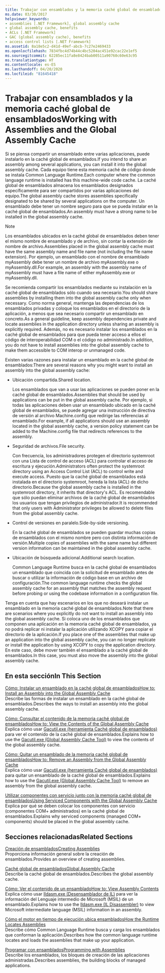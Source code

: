 ```yaml
---
title: Trabajar con ensamblados y la memoria caché global de ensamblados
ms.date: 03/30/2017
helpviewer_keywords:
- assemblies [.NET Framework], global assembly cache
- global assembly cache, benefits
- ACLs [.NET Framework]
- GAC (global assembly cache), benefits
- access control lists [.NET Framework]
ms.assetid: 8a18e5c2-d41d-49ef-abcb-7c27e2469433
ms.openlocfilehash: 7834fbc4d74b44c4bc5204ac451e92cac22e1ef5
ms.sourcegitcommit: 62285ec11fa8e8424bab00511a90760c60e63c95
ms.translationtype: HT
ms.contentlocale: es-ES
ms.lasthandoff: 04/20/2020
ms.locfileid: "81645418"
---
```

# <a name="working-with-assemblies-and-the-global-assembly-cache"></a><span data-ttu-id="38869-102">Trabajar con ensamblados y la memoria caché global de ensamblados</span><span class="sxs-lookup"><span data-stu-id="38869-102">Working with Assemblies and the Global Assembly Cache</span></span>

<span data-ttu-id="38869-103">Si se piensa compartir un ensamblado entre varias aplicaciones, puede instalarlo en la caché global de ensamblados.</span><span class="sxs-lookup"><span data-stu-id="38869-103">If you intend to share an assembly among several applications, you can install it into the global assembly cache.</span></span> <span data-ttu-id="38869-104">Cada equipo tiene esta memoria caché de código donde se instala Common Language Runtime.</span><span class="sxs-lookup"><span data-stu-id="38869-104">Each computer where the common language runtime is installed has this machine-wide code cache.</span></span> <span data-ttu-id="38869-105">La caché global de ensamblados almacena los ensamblados designados específicamente para ser compartidos por varias aplicaciones del equipo.</span><span class="sxs-lookup"><span data-stu-id="38869-105">The global assembly cache stores assemblies specifically designated to be shared by several applications on the computer.</span></span> <span data-ttu-id="38869-106">Un ensamblado debe tener un nombre seguro para que se pueda instalar en la caché global de ensamblados.</span><span class="sxs-lookup"><span data-stu-id="38869-106">An assembly must have a strong name to be installed in the global assembly cache.</span></span>  
  
> [!NOTE]
> <span data-ttu-id="38869-107">Los ensamblados ubicados en la caché global de ensamblados deben tener el mismo nombre de ensamblado y de archivo, sin contar la extensión de nombre de archivo.</span><span class="sxs-lookup"><span data-stu-id="38869-107">Assemblies placed in the global assembly cache must have the same assembly name and file name (not including the file name extension).</span></span> <span data-ttu-id="38869-108">Por ejemplo, un ensamblado con el nombre de ensamblado myAssembly debe tener un nombre de archivo myAssembly.exe o myAssembly.dll.</span><span class="sxs-lookup"><span data-stu-id="38869-108">For example, an assembly with the assembly name of myAssembly must have a file name of either myAssembly.exe or myAssembly.dll.</span></span>  
  
<span data-ttu-id="38869-109">Se recomienda compartir los ensamblados mediante su instalación en la caché global de ensamblados sólo cuando sea necesario.</span><span class="sxs-lookup"><span data-stu-id="38869-109">You should share assemblies by installing them into the global assembly cache only when necessary.</span></span> <span data-ttu-id="38869-110">Como norma general, mantenga las dependencias de los ensamblados privadas y coloque los ensamblados en el directorio de la aplicación, a menos que sea necesario compartir un ensamblado en concreto.</span><span class="sxs-lookup"><span data-stu-id="38869-110">As a general guideline, keep assembly dependencies private and locate assemblies in the application directory unless sharing an assembly is explicitly required.</span></span> <span data-ttu-id="38869-111">Además, no es necesario instalar los ensamblados en la caché global de ensamblados para que pueda tener acceso a ellos el código de interoperabilidad COM o el código no administrado.</span><span class="sxs-lookup"><span data-stu-id="38869-111">In addition, you do not have to install assemblies into the global assembly cache to make them accessible to COM interop or unmanaged code.</span></span>  
  
<span data-ttu-id="38869-112">Existen varias razones para instalar un ensamblado en la caché global de ensamblados:</span><span class="sxs-lookup"><span data-stu-id="38869-112">There are several reasons why you might want to install an assembly into the global assembly cache:</span></span>  
  
- <span data-ttu-id="38869-113">Ubicación compartida.</span><span class="sxs-lookup"><span data-stu-id="38869-113">Shared location.</span></span>  
  
     <span data-ttu-id="38869-114">Los ensamblados que van a usar las aplicaciones se pueden poner en la caché global de ensamblados.</span><span class="sxs-lookup"><span data-stu-id="38869-114">Assemblies that should be used by applications can be put in the global assembly cache.</span></span> <span data-ttu-id="38869-115">Por ejemplo, si todas las aplicaciones deben usar un ensamblado ubicado en la caché global de ensamblados, se puede agregar una instrucción de directiva de versión al archivo Machine.config que redirige las referencias al ensamblado.</span><span class="sxs-lookup"><span data-stu-id="38869-115">For example, if all applications should use an assembly located in the global assembly cache, a version policy statement can be added to the Machine.config file that redirects references to the assembly.</span></span>  
  
- <span data-ttu-id="38869-116">Seguridad de archivos.</span><span class="sxs-lookup"><span data-stu-id="38869-116">File security.</span></span>  
  
     <span data-ttu-id="38869-117">Con frecuencia, los administradores protegen el directorio systemroot con una Lista de control de acceso (ACL) para controlar el acceso de escritura y ejecución.</span><span class="sxs-lookup"><span data-stu-id="38869-117">Administrators often protect the systemroot directory using an Access Control List (ACL) to control write and execute access.</span></span> <span data-ttu-id="38869-118">Puesto que la caché global de ensamblados está instalada en el directorio systemroot, hereda la lista (ACL) de dicho directorio.</span><span class="sxs-lookup"><span data-stu-id="38869-118">Because the global assembly cache is installed in the systemroot directory, it inherits that directory's ACL.</span></span> <span data-ttu-id="38869-119">Es recomendable que sólo puedan eliminar archivos de la caché global de ensamblados los usuarios que tengan privilegios de administrador.</span><span class="sxs-lookup"><span data-stu-id="38869-119">It is recommended that only users with Administrator privileges be allowed to delete files from the global assembly cache.</span></span>  
  
- <span data-ttu-id="38869-120">Control de versiones en paralelo.</span><span class="sxs-lookup"><span data-stu-id="38869-120">Side-by-side versioning.</span></span>  
  
     <span data-ttu-id="38869-121">En la caché global de ensamblados se pueden guardar muchas copias de ensamblados con el mismo nombre pero con distinta información de versión.</span><span class="sxs-lookup"><span data-stu-id="38869-121">Multiple copies of assemblies with the same name but different version information can be maintained in the global assembly cache.</span></span>  
  
- <span data-ttu-id="38869-122">Ubicación de búsqueda adicional.</span><span class="sxs-lookup"><span data-stu-id="38869-122">Additional search location.</span></span>  
  
     <span data-ttu-id="38869-123">Common Language Runtime busca en la caché global de ensamblados un ensamblado que coincida con la solicitud de ensamblado antes de buscar o utilizar la información de código base en un archivo de configuración.</span><span class="sxs-lookup"><span data-stu-id="38869-123">The common language runtime checks the global assembly cache for an assembly that matches the assembly request before probing or using the codebase information in a configuration file.</span></span>  
  
 <span data-ttu-id="38869-124">Tenga en cuenta que hay escenarios en los que no deseará instalar un ensamblado en la memoria caché global de ensamblados.</span><span class="sxs-lookup"><span data-stu-id="38869-124">Note that there are scenarios where you explicitly do not want to install an assembly into the global assembly cache.</span></span> <span data-ttu-id="38869-125">Si coloca uno de los ensamblados que componen una aplicación en la memoria caché global de ensamblados, ya no podrá replicar ni instalar la aplicación utilizando XCOPY para copiar el directorio de la aplicación.</span><span class="sxs-lookup"><span data-stu-id="38869-125">If you place one of the assemblies that make up an application into the global assembly cache, you can no longer replicate or install the application by using XCOPY to copy the application directory.</span></span> <span data-ttu-id="38869-126">En este caso, debe mover también el ensamblado a la caché global de ensamblados.</span><span class="sxs-lookup"><span data-stu-id="38869-126">In this case, you must also move the assembly into the global assembly cache.</span></span>  
  
## <a name="in-this-section"></a><span data-ttu-id="38869-127">En esta sección</span><span class="sxs-lookup"><span data-stu-id="38869-127">In This Section</span></span>  
[<span data-ttu-id="38869-128">Cómo: Instalar un ensamblado en la caché global de ensamblados</span><span class="sxs-lookup"><span data-stu-id="38869-128">How to: Install an Assembly into the Global Assembly Cache</span></span>](install-assembly-into-gac.md)  
<span data-ttu-id="38869-129">Describe las formas de instalar un ensamblado en la caché global de ensamblados.</span><span class="sxs-lookup"><span data-stu-id="38869-129">Describes the ways to install an assembly into the global assembly cache.</span></span>  
  
[<span data-ttu-id="38869-130">Cómo: Consultar el contenido de la memoria caché global de ensamblados</span><span class="sxs-lookup"><span data-stu-id="38869-130">How to: View the Contents of the Global Assembly Cache</span></span>](how-to-view-the-contents-of-the-gac.md)  
<span data-ttu-id="38869-131">Explica cómo usar [Gacutil.exe (herramienta Caché global de ensamblados)](../tools/gacutil-exe-gac-tool.md) para ver el contenido de la caché global de ensamblados.</span><span class="sxs-lookup"><span data-stu-id="38869-131">Explains how to use the [Gacutil.exe (Global Assembly Cache Tool)](../tools/gacutil-exe-gac-tool.md) to view the contents of the global assembly cache.</span></span>  
  
[<span data-ttu-id="38869-132">Cómo: Quitar un ensamblado de la memoria caché global de ensamblados</span><span class="sxs-lookup"><span data-stu-id="38869-132">How to: Remove an Assembly from the Global Assembly Cache</span></span>](how-to-remove-an-assembly-from-the-gac.md)  
<span data-ttu-id="38869-133">Explica cómo usar [Gacutil.exe (herramienta Caché global de ensamblados)](../tools/gacutil-exe-gac-tool.md) para quitar un ensamblado de la caché global de ensamblados.</span><span class="sxs-lookup"><span data-stu-id="38869-133">Explains how to use the [Gacutil.exe (Global Assembly Cache Tool)](../tools/gacutil-exe-gac-tool.md) to remove an assembly from the global assembly cache.</span></span>  
  
[<span data-ttu-id="38869-134">Utilizar componentes con servicio junto con la memoria caché global de ensamblados</span><span class="sxs-lookup"><span data-stu-id="38869-134">Using Serviced Components with the Global Assembly Cache</span></span>](use-serviced-components-with-the-gac.md)  
<span data-ttu-id="38869-135">Explica por qué se deben colocar los componentes con servicio (componentes COM+ administrados) en la caché global de ensamblados.</span><span class="sxs-lookup"><span data-stu-id="38869-135">Explains why serviced components (managed COM+ components) should be placed in the global assembly cache.</span></span>  
  
## <a name="related-sections"></a><span data-ttu-id="38869-136">Secciones relacionadas</span><span class="sxs-lookup"><span data-stu-id="38869-136">Related Sections</span></span>  

[<span data-ttu-id="38869-137">Creación de ensamblados</span><span class="sxs-lookup"><span data-stu-id="38869-137">Creating Assemblies</span></span>](../../standard/assembly/create.md)  
<span data-ttu-id="38869-138">Proporciona información general sobre la creación de ensamblados.</span><span class="sxs-lookup"><span data-stu-id="38869-138">Provides an overview of creating assemblies.</span></span>  
  
[<span data-ttu-id="38869-139">Caché global de ensamblados</span><span class="sxs-lookup"><span data-stu-id="38869-139">Global Assembly Cache</span></span>](gac.md)  
<span data-ttu-id="38869-140">Describe la caché global de ensamblados.</span><span class="sxs-lookup"><span data-stu-id="38869-140">Describes the global assembly cache.</span></span>  
  
[<span data-ttu-id="38869-141">Cómo: Ver el contenido de un ensamblado</span><span class="sxs-lookup"><span data-stu-id="38869-141">How to: View Assembly Contents</span></span>](../../standard/assembly/view-contents.md)  
<span data-ttu-id="38869-142">Explica cómo usar [Ildasm.exe (Desensamblador de IL)](../tools/ildasm-exe-il-disassembler.md) para ver la información del Lenguaje intermedio de Microsoft (MSIL) de un ensamblado.</span><span class="sxs-lookup"><span data-stu-id="38869-142">Explains how to use the [Ildasm.exe (IL Disassembler)](../tools/ildasm-exe-il-disassembler.md) to view Microsoft intermediate language (MSIL) information in an assembly.</span></span>  
  
[<span data-ttu-id="38869-143">Cómo el motor en tiempo de ejecución ubica ensamblados</span><span class="sxs-lookup"><span data-stu-id="38869-143">How the Runtime Locates Assemblies</span></span>](../deployment/how-the-runtime-locates-assemblies.md)  
<span data-ttu-id="38869-144">Describe cómo Common Language Runtime busca y carga los ensamblados que conforman la aplicación.</span><span class="sxs-lookup"><span data-stu-id="38869-144">Describes how the common language runtime locates and loads the assemblies that make up your application.</span></span>  
  
[<span data-ttu-id="38869-145">Programar con ensamblados</span><span class="sxs-lookup"><span data-stu-id="38869-145">Programming with Assemblies</span></span>](../../standard/assembly/index.md)  
<span data-ttu-id="38869-146">Describe los ensamblados, los bloques de creación de las aplicaciones administradas.</span><span class="sxs-lookup"><span data-stu-id="38869-146">Describes assemblies, the building blocks of managed applications.</span></span>
